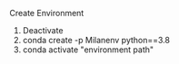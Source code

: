 Create Environment
1. Deactivate
2. conda create -p Milanenv python==3.8
3. conda activate "environment path"

